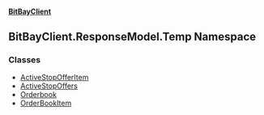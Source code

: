 #### [BitBayClient](./index.md 'index')
## BitBayClient.ResponseModel.Temp Namespace
### Classes
- [ActiveStopOfferItem](./BitBayClient-ResponseModel-Temp-ActiveStopOfferItem.md 'BitBayClient.ResponseModel.Temp.ActiveStopOfferItem')
- [ActiveStopOffers](./BitBayClient-ResponseModel-Temp-ActiveStopOffers.md 'BitBayClient.ResponseModel.Temp.ActiveStopOffers')
- [Orderbook](./BitBayClient-ResponseModel-Temp-Orderbook.md 'BitBayClient.ResponseModel.Temp.Orderbook')
- [OrderBookItem](./BitBayClient-ResponseModel-Temp-OrderBookItem.md 'BitBayClient.ResponseModel.Temp.OrderBookItem')
